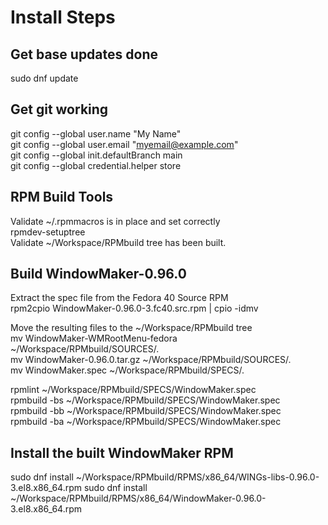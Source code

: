 # Install Steps  

## Get base updates done  
sudo dnf update

## Get git working  
git config --global user.name "My Name"  
git config --global user.email "myemail@example.com"  
git config --global init.defaultBranch main  
git config --global credential.helper store  

## RPM Build Tools  
Validate ~/.rpmmacros is in place and set correctly   
rpmdev-setuptree  
Validate ~/Workspace/RPMbuild tree has been built.  

## Build WindowMaker-0.96.0  
Extract the spec file from the Fedora 40 Source RPM  
rpm2cpio WindowMaker-0.96.0-3.fc40.src.rpm | cpio -idmv  

Move the resulting files to the ~/Workspace/RPMbuild tree  
mv WindowMaker-WMRootMenu-fedora ~/Workspace/RPMbuild/SOURCES/.  
mv WindowMaker-0.96.0.tar.gz ~/Workspace/RPMbuild/SOURCES/.  
mv WindowMaker.spec ~/Workspace/RPMbuild/SPECS/.  

rpmlint ~/Workspace/RPMbuild/SPECS/WindowMaker.spec   
rpmbuild -bs ~/Workspace/RPMbuild/SPECS/WindowMaker.spec  
rpmbuild -bb ~/Workspace/RPMbuild/SPECS/WindowMaker.spec  
rpmbuild -ba ~/Workspace/RPMbuild/SPECS/WindowMaker.spec  

## Install the built WindowMaker RPM
sudo dnf install ~/Workspace/RPMbuild/RPMS/x86_64/WINGs-libs-0.96.0-3.el8.x86_64.rpm
sudo dnf install ~/Workspace/RPMbuild/RPMS/x86_64/WindowMaker-0.96.0-3.el8.x86_64.rpm




